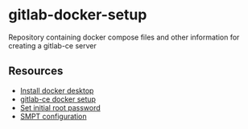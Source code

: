 # gitlab-docker-setup
Repository containing docker compose files and other information for creating a gitlab-ce server

## Resources
- [Install docker desktop](https://docs.docker.com/desktop/install/ubuntu/)
- [gitlab-ce docker setup](https://docs.gitlab.com/ee/install/docker.html#install-gitlab-using-docker-compose)
- [Set initial root password](https://stackoverflow.com/questions/60062065/gitlab-initial-root-password)
- [SMPT configuration](https://docs.gitlab.com/omnibus/settings/smtp.html)
